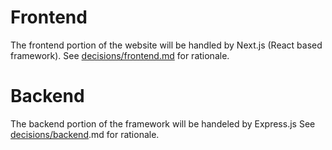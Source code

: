 # Frontend

The frontend portion of the website will be handled by Next.js (React based framework). See [decisions/frontend.md](../decisions/frontend.md) for rationale.

# Backend

The backend portion of the framework will be handeled by Express.js See [decisions/backend](../decisions/backend.md).md for rationale.


